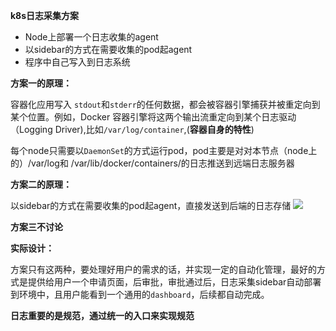 **k8s日志采集方案**
- Node上部署一个日志收集的agent
- 以sidebar的方式在需要收集的pod起agent
- 程序中自己写入到日志系统

**方案一的原理：**

容器化应用写入 `stdout`和`stderr`的任何数据，都会被容器引擎捕获并被重定向到某个位置。例如，Docker 容器引擎将这两个输出流重定向到某个日志驱动（Logging Driver),比如`/var/log/container`,(**容器自身的特性**)

每个node只需要以`DaemonSet`的方式运行pod，pod主要是对对本节点（node上的）/var/log和 /var/lib/docker/containers/的日志推送到远端日志服务器

**方案二的原理：**

以sidebar的方式在需要收集的pod起agent，直接发送到后端的日志存储
![](https://files.mdnice.com/user/4251/1d54ce33-a220-4ca4-b56c-2c5f0b388941.png)

**方案三不讨论**

**实际设计：**

方案只有这两种，要处理好用户的需求的话，并实现一定的自动化管理，最好的方式是提供给用户一个申请页面，后审批，审批通过后，日志采集sidebar自动部署到环境中，且用户能看到一个通用的`dashboard`，后续都自动完成。

**日志重要的是规范，通过统一的入口来实现规范**





